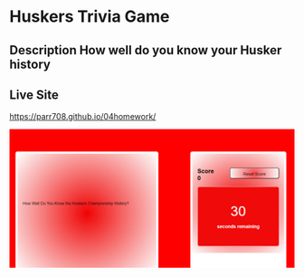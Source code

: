 # Huskers Trivia Game
## Description How well do you know your Husker history

## Live Site 
https://parr708.github.io/04homework/

<img src="./Assets/screenshot-husker.png">